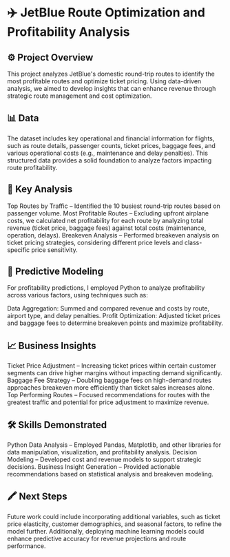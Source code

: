# ✈️ JetBlue Route Optimization and Profitability Analysis

## ⚙️ Project Overview

This project analyzes JetBlue's domestic round-trip routes to identify the most profitable routes and optimize ticket pricing. Using data-driven analysis, we aimed to develop insights that can enhance revenue through strategic route management and cost optimization.

## 📊 Data

The dataset includes key operational and financial information for flights, such as route details, passenger counts, ticket prices, baggage fees, and various operational costs (e.g., maintenance and delay penalties). This structured data provides a solid foundation to analyze factors impacting route profitability.

## 🔎 Key Analysis

Top Routes by Traffic – Identified the 10 busiest round-trip routes based on passenger volume.
Most Profitable Routes – Excluding upfront airplane costs, we calculated net profitability for each route by analyzing total revenue (ticket price, baggage fees) against total costs (maintenance, operation, delays).
Breakeven Analysis – Performed breakeven analysis on ticket pricing strategies, considering different price levels and class-specific price sensitivity.

## 💼 Predictive Modeling

For profitability predictions, I employed Python to analyze profitability across various factors, using techniques such as:

Data Aggregation: Summed and compared revenue and costs by route, airport type, and delay penalties.
Profit Optimization: Adjusted ticket prices and baggage fees to determine breakeven points and maximize profitability.

## 📈 Business Insights

Ticket Price Adjustment – Increasing ticket prices within certain customer segments can drive higher margins without impacting demand significantly.
Baggage Fee Strategy – Doubling baggage fees on high-demand routes approaches breakeven more efficiently than ticket sales increases alone.
Top Performing Routes – Focused recommendations for routes with the greatest traffic and potential for price adjustment to maximize revenue.

## 🛠️ Skills Demonstrated

Python Data Analysis – Employed Pandas, Matplotlib, and other libraries for data manipulation, visualization, and profitability analysis.
Decision Modeling – Developed cost and revenue models to support strategic decisions.
Business Insight Generation – Provided actionable recommendations based on statistical analysis and breakeven modeling.

## 🖍️ Next Steps

Future work could include incorporating additional variables, such as ticket price elasticity, customer demographics, and seasonal factors, to refine the model further. Additionally, deploying machine learning models could enhance predictive accuracy for revenue projections and route performance.
